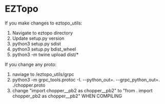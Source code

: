 # EZTopo

If you make changes to eztopo_utils:

1. Navigate to eztopo directory
2. Update setup.py version
3. python3 setup.py sdist
4. python3 setup.py bdist_wheel
5. python3 -m twine upload dist/\*

If you change any proto:

1. naviage to /eztopo_utils/grpc
2. python3 -m grpc_tools.protoc -I. --python_out=. --grpc_python_out=. ./chopper.proto
3. change "import chopper\_\_pb2 as chopper\_\_pb2" to "from . import chopper_pb2 as chopper\_\_pb2"
   WHEN COMPILING
